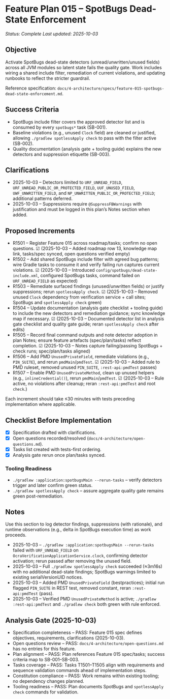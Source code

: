 # Feature Plan 015 – SpotBugs Dead-State Enforcement

_Status: Complete_
_Last updated: 2025-10-03_

## Objective
Activate SpotBugs dead-state detectors (unread/unwritten/unused fields) across all JVM modules so latent state fails the quality gate. Work includes wiring a shared include filter, remediation of current violations, and updating runbooks to reflect the stricter guardrail.

Reference specification: `docs/4-architecture/specs/feature-015-spotbugs-dead-state-enforcement.md`.

## Success Criteria
- SpotBugs include filter covers the approved detector list and is consumed by every `spotbugs*` task (SB-001).
- Baseline violations (e.g., unused `Clock` field) are cleaned or justified, allowing `./gradlew spotlessApply check` to pass with the filter active (SB-002).
- Quality documentation (analysis gate + tooling guide) explains the new detectors and suppression etiquette (SB-003).

## Clarifications
- 2025-10-03 – Detectors limited to `URF_UNREAD_FIELD`, `URF_UNREAD_PUBLIC_OR_PROTECTED_FIELD`, `UUF_UNUSED_FIELD`, `UWF_UNWRITTEN_FIELD`, and `NP_UNWRITTEN_PUBLIC_OR_PROTECTED_FIELD`; additional patterns deferred.
- 2025-10-03 – Suppressions require `@SuppressFBWarnings` with justification and must be logged in this plan’s Notes section when added.

## Proposed Increments
- R1501 – Register Feature 015 across roadmap/tasks; confirm no open questions. ☑ (2025-10-03 – Added roadmap row 13, knowledge map link, tasks/spec synced, open questions verified empty)
- R1502 – Add shared SpotBugs include filter with agreed bug patterns; wire Gradle tasks to consume it and verify failing run captures current violations. ☑ (2025-10-03 – Introduced `config/spotbugs/dead-state-include.xml`, configured SpotBugs tasks, command failed on `URF_UNREAD_FIELD` as expected)
- R1503 – Remediate surfaced findings (unused/unwritten fields) or justify suppressions; rerun `spotlessApply check`. ☑ (2025-10-03 – Removed unused `Clock` dependency from verification service + call sites; SpotBugs and `spotlessApply check` green)
- R1504 – Update documentation (analysis gate checklist + tooling guide) to include the new detectors and remediation guidance; sync knowledge map if necessary. ☑ (2025-10-03 – Documented detector list in analysis gate checklist and quality gate guide; reran `spotlessApply check` after edits)
- R1505 – Record final command outputs and note detector adoption in plan Notes; ensure feature artefacts (spec/plan/tasks) reflect completion. ☑ (2025-10-03 – Notes capture failing/passing SpotBugs + check runs; spec/plan/tasks aligned)
- R1506 – Add PMD `UnusedPrivateField`, remediate violations (e.g., `PIN_SUITE`), and rerun `pmdMain`/`pmdTest`. ☑ (2025-10-03 – Added rule to PMD ruleset, removed unused `PIN_SUITE`, `:rest-api:pmdTest` passes)
- R1507 – Enable PMD `UnusedPrivateMethod`, clean up unused helpers (e.g., `inlineCredential()`), rerun `pmdMain`/`pmdTest`. ☑ (2025-10-03 – Rule active, no violations after cleanup; reran `:rest-api:pmdTest` and root `check`.)

Each increment should take ≤30 minutes with tests preceding implementation where applicable.

## Checklist Before Implementation
- [x] Specification drafted with clarifications.
- [x] Open questions recorded/resolved (`docs/4-architecture/open-questions.md`).
- [x] Tasks list created with tests-first ordering.
- [x] Analysis gate rerun once plan/tasks synced.

### Tooling Readiness
- `./gradlew :application:spotbugsMain --rerun-tasks` – verify detectors trigger and later confirm green status.
- `./gradlew spotlessApply check` – assure aggregate quality gate remains green post-remediation.

## Notes
Use this section to log detector findings, suppressions (with rationale), and runtime observations (e.g., delta in SpotBugs execution time) as work proceeds.
- 2025-10-03 – `./gradlew :application:spotbugsMain --rerun-tasks` failed with `URF_UNREAD_FIELD` on `OcraVerificationApplicationService.clock`, confirming detector activation; rerun passed after removing the unused field.
- 2025-10-03 – Full `./gradlew spotlessApply check` succeeded (≈3m16s) with no additional dead-state findings; SpotBugs warnings limited to existing serialVersionUID notices.
- 2025-10-03 – Added PMD `UnusedPrivateField` (bestpractices); initial run flagged `PIN_SUITE` in REST test, removed constant, reran `:rest-api:pmdTest` (pass).
- 2025-10-03 – Verified PMD `UnusedPrivateMethod` is active; `./gradlew :rest-api:pmdTest` and `./gradlew check` both green with rule enforced.

## Analysis Gate (2025-10-03)
- Specification completeness – PASS: Feature 015 spec defines objectives, requirements, clarifications (2025-10-03).
- Open questions review – PASS: `docs/4-architecture/open-questions.md` has no entries for this feature.
- Plan alignment – PASS: Plan references Feature 015 spec/tasks; success criteria map to SB-001–SB-003.
- Tasks coverage – PASS: Tasks T1501–T1505 align with requirements and sequence validation commands ahead of implementation steps.
- Constitution compliance – PASS: Work remains within existing tooling; no dependency changes planned.
- Tooling readiness – PASS: Plan documents SpotBugs and `spotlessApply check` commands for validation.
